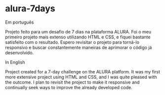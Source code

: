 # alura-7days

Em português

Projeto feito para um desafio de 7 dias na plataforma ALURA. Foi o meu primeiro projeto mais extenso utilizando HTML e CSS, e fiquei bastante satisfeito com o resultado. Espero revisitar o projeto para torná-lo responsivo e buscar constantemente maneiras de aprimorar o código já desenvolvido.

In English

Project created for a 7-day challenge on the ALURA platform. It was my first more extensive project using HTML and CSS, and I was quite pleased with the outcome. I plan to revisit the project to make it responsive and continually seek ways to improve the already developed code.

